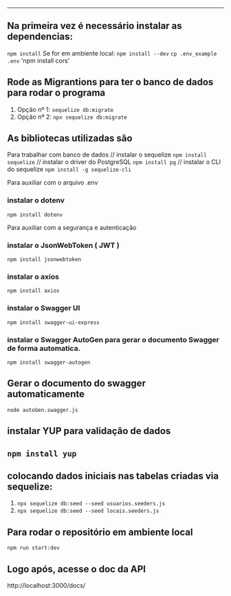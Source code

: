 

---------------------------------------------------------
## Na primeira vez é necessário instalar as dependencias:
`npm install`
 Se for em ambiente local: `npm install --dev`
`cp .env_example .env`
'npm install cors'

## Rode as Migrantions para ter o banco de dados para rodar o programa
1. Opção nº 1: `sequelize db:migrate`
2. Opção nº 2: `npx sequelize db:migrate`

## As bibliotecas utilizadas são

Para trabalhar com banco de dados
// instalar o sequelize
`npm install sequelize` 
// instalar o driver do PostgreSQL
`npm install pg` 
// instalar o CLI do sequelize
`npm install -g sequelize-cli` 

Para auxiliar com o arquivo .env
### instalar o dotenv
`npm install dotenv`

Para auxiliar com a segurança e autenticação
### instalar o JsonWebToken ( JWT )
`npm install jsonwebtoken`

### instalar o axios
`npm install axios`
### instalar o Swagger UI
`npm install swagger-ui-express`
### instalar o Swagger AutoGen para gerar o documento Swagger de forma automatica.
`npm install swagger-autogen`
## Gerar o documento do swagger automaticamente
`node autoGen.swagger.js`

## instalar YUP para validação de dados
`npm install yup`
---------------------------------------------------------

## colocando dados iniciais nas tabelas criadas via sequelize:
1. `npx sequelize db:seed --seed usuarios.seeders.js`
2. `npx sequelize db:seed --seed locais.seeders.js`

## Para rodar o repositório em ambiente local
`npm run start:dev`
## Logo após, acesse o doc da API
http://localhost:3000/docs/